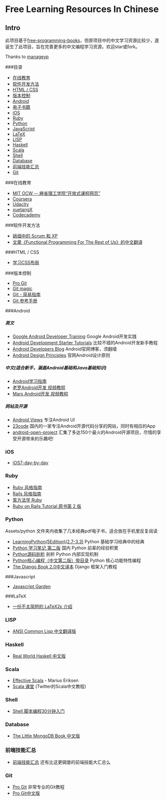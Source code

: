 Free Learning Resources In Chinese
===

Intro
---

此项目基于[free-programming-books](https://github.com/vhf/free-programming-books)，但原项目中的中文学习资源比较少，遂诞生了此项目，旨在完善更多的中文编程学习资源，欢迎star或fork。

Thanks to [manageyp](https://github.com/manageyp)

###目录
* [在线教育](#在线教育)
* [软件开发方法](#软件开发方法)
* [HTML / CSS](#html--css)
* [版本控制](#版本控制)
* [Android](#android)
* [电子书籍](#assets)
* [iOS](#iOS)
* [Ruby](#ruby)
* [Python](#python)
* [JavaScript](#javascript)
* [LaTeX](#latex)
* [LISP](#lisp)
* [Haskell](#haskell)
* [Scala](#scala)
* [Shell](#shell)
* [Database](#database)
* [前端技能汇总](#前端技能汇总)
* [Git](#git)

###在线教育
* [MIT OCW -- 麻省理工学院“开放式课程网页”](http://ocw.mit.edu/courses/translated-courses/simplified-chinese/)
* [Coursera](https://www.coursera.org/courses?orderby=upcoming&lngs=zh)
* [Udacity](https://www.udacity.com/)
* [xuetangX](https://www.xuetangx.com/)
* [Codecademy](http://www.codecademy.com/?locale_code=zh)

###软件开发方法
* [硝烟中的 Scrum 和 XP](http://www.infoq.com/cn/minibooks/scrum-xp-from-the-trenches)
* [文章《Functional Programming For The Rest of Us》的中文翻译](https://github.com/justinyhuang/Functional-Programming-For-The-Rest-of-Us-Cn)

###HTML / CSS
* [学习CSS布局](http://zh.learnlayout.com/)

###版本控制
* [Pro Git](http://git-scm.com/book/zh)
* [Git magic](http://www-cs-students.stanford.edu/~blynn/gitmagic/intl/zh_cn/)
* [Git - 简易指南](http://rogerdudler.github.io/git-guide/index.zh.html)
* [Git 参考手册](http://gitref.justjavac.com/)

###Android
##### 英文
* [Google Android Developer Training](http://developer.android.com/training/index.html) Google Android开发实践
* [Android Development Starter Tutorials](http://www.vogella.com/tutorials/android.html) 比较不错的Android开发新手教程
* [Android Developers Blog](http://android-developers.blogspot.jp/) Android官网博客，须翻墙
* [Android Design Principles](http://developer.android.com/design/get-started/principles.html) 官网Android设计原则

##### 中文(适合新手，涵盖Android基础和Java基础知识)
* [Android学习指南](http://android.yaohuiji.com/about)
* [老罗Android开发 视频教程](http://luo.apkbus.com/)
* [Mars Android开发 视频教程](http://mars.apkbus.com/)

##### 网站及开源
* [Android Views](http://www.androidviews.net/) 专注Android UI
* [23code](http://www.23code.com/) 国内的一家专注Android开源代码分享的网站，同时有相应的App
* [android-open-project](https://github.com/Trinea/android-open-project) 汇集了多达150个最火的Android开源项目，尽情的享受开源带来的乐趣吧!

### iOS
* [iOS7-day-by-day](https://github.com/ShinobiControls/iOS7-day-by-day)

### Ruby
* [Ruby 风格指南](https://github.com/JuanitoFatas/ruby-style-guide/blob/master/README-zhCN.md)
* [Rails 风格指南](https://github.com/JuanitoFatas/rails-style-guide/blob/master/README-zhCN.md)
* [笨方法学 Ruby](http://lrthw.github.io/)
* [Ruby on Rails Tutorial 原书第 2 版](http://railstutorial-china.org/)

### Python
Assets/python 文件夹内收集了几本经典pdf电子书，适合放在手机里反复阅读
* [LearningPython(5Edition)(2.7-3.3)]() Python 基础学习经典中的经典
* [Python 学习笔记 第二版]() 国内 Python 前辈的经验积累
* [Python源码剖析]() 剖析 Python 内部实现机制
* [Python核心编程（中文第二版）带目录]() Python 核心功能特性编程
* [The Django Book 2.0中文译本]() Django 框架入门教程

###Javascript
* [Javascript Garden](http://bonsaiden.github.io/JavaScript-Garden/zh/)

###LaTeX
* [一份不太简短的 LaTeX2ε 介绍](http://ctan.org/pkg/lshort-zh-cn)

### LISP
* [ANSI Common Lisp 中文翻译版](http://acl.readthedocs.org/en/latest/)

### Haskell
* [Real World Haskell 中文版](http://rwh.readthedocs.org/en/latest/)

### Scala
* [Effective Scala](http://twitter.github.io/effectivescala/index-cn.html) - Marius Eriksen
* [Scala 课堂](http://twitter.github.io/scala_school/zh_cn/index.html) (Twitter的Scala中文教程)

### Shell
* [Shell 脚本编程30分钟入门](https://github.com/qinjx/30min_guides/blob/master/shell.md)

### Database
* [The Little MongoDB Book 中文版](https://github.com/justinyhuang/the-little-mongodb-book-cn)

### 前端技能汇总
* [前端技能汇总](https://github.com/JacksonTian/fks) 还有比这更碉堡的前端技能大汇总么

### Git
* [Pro Git](http://git-scm.com/book) 非常专业的Git教程
* [Pro Git中文版](http://iissnan.com/progit/)

